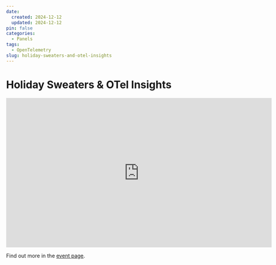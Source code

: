 ```yaml
---
date:
  created: 2024-12-12
  updated: 2024-12-12
pin: false
categories:
  - Panels
tags:
  - OpenTelemetry
slug: holiday-sweaters-and-otel-insights
---
```


# Holiday Sweaters & OTel Insights

<iframe width="720" height="405" src="https://www.youtube.com/embed/YeZdX-R2vhc" title="Holiday Sweaters &amp; OpenTelemetry (OTel) Insights: 2024 Recap + 2025 Trends | Observability Panel" frameborder="0" allow="accelerometer; autoplay; clipboard-write; encrypted-media; gyroscope; picture-in-picture; web-share" referrerpolicy="strict-origin-when-cross-origin" allowfullscreen></iframe>

Find out more in the [event page](https://embrace.io/blog/holiday-sweaters-otel-insights-recap/).